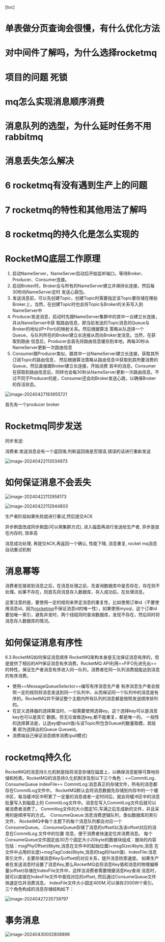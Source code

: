 [toc]

# 单表做分页查询会很慢，有什么优化方法

# 对中间件了解吗，为什么选择rocketmq

# 项目的问题 死锁

# mq怎么实现消息顺序消费

# 消息队列的选型，为什么延时任务不用rabbitmq

# 消息丢失怎么解决

# 6 rocketmq有没有遇到生产上的问题

# 7 rocketmq的特性和其他用法了解吗

# 8 rocketmq的持久化是怎么实现的

# RocketMQ底层工作原理

1. 启动NameServer，NameServer启动后开始监听端口，等待Broker、Producer、Consumer连接。 
2. 启动Broker时，Broker会与所有的NameServer建立并保持长连接，然后每30秒向NameServer定时 发送心跳包。  				
3. 发送消息前，可以先创建Topic，创建Topic时需要指定该Topic要存储在哪些Broker上，当然，在创建Topic时也会将Topic与Broker的关系写入到NameServer中
4. Producer发送消息，启动时先跟NameServer集群中的其中一台建立长连接，并从NameServer中获 取路由信息，即当前发送的Topic消息的Queue与Broker的地址(IP+Port)的映射关系。然后根据算法 策略从队选择一个Queue，与队列所在的Broker建立长连接从而向Broker发消息。当然，在获取到路由 信息后，Producer会首先将路由信息缓存到本地，再每30秒从NameServer更新一次路由信息
5. Consumer跟Producer类似，跟其中一台NameServer建立长连接，获取其所订阅Topic的路由信息， 然后根据算法策略从路由信息中获取到其所要消费的Queue，然后直接跟Broker建立长连接，开始消费 其中的消息。Consumer在获取到路由信息后，同样也会每30秒从NameServer更新一次路由信息。不过不同于Producer的是，Consumer还会向Broker发送心跳，以确保Broker的存活状态。 

![image-20240427183955721](img/image-20240427183955721.png)

首先有一个producer  broker

# Rocketmq同步发送

同步发送:

消费者:发送消息会有一个返回值,判断返回值是否错误,错误的话进行重新发送

![image-20240422113034973](img/image-20240422113034973.png)

# 如何保证消息不会丢失

![image-20240422112958173](img/image-20240422112958173.png)

![image-20240422112944803](img/image-20240422112944803.png)

生产者阶段如果失败就进行重试,然后提交ACK

异步刷盘改成同步刷盘(可以用集群方式), 进入磁盘再进行发送给生产者, 异步是放在内存的, 效率高

消息成功处理, 再提交ACK,再返回一个确认, 性能下降, 消息重复, rocket mq消息自动重试机制

# 消息幂等

消费者在接收到消息之后，在消息处理之前，先查询数据库中是否存在，存在则不处理。如果不存在，则首先将消息存入数据库，存入成功后，在处理消息。

这里注意的是，要使用一定的规则来界定消息的重复性，比如使用订单id（不要使用消息id，因为[rocketmq](https://so.csdn.net/so/search?q=rocketmq&spm=1001.2101.3001.7020)不保证消息id的唯一性），如果使用mysql，这个订单id要加唯一索引，避免并发时，两个线程同时查询数据库，发现不存在，然后同时将消息存入数据库的情况。

# 如何保证消息有序性

6.3.RocketMQ如何保证消息顺序
RocketMQ架构本身是无法保证消息有序的，但是提供了相应的API保证消息有序消费。RocketMQ API利用==FIFO先进先出==的特性，保证生产者消息有序进入同一队列，消费者在同一队列消费就能达到消息的有序消费。

- 使用==MessageQueueSelector==编写有序消息生产者
  有序消息生产者会按照一定的规则将消息发送到同一个队列中，从而保证同一个队列中的消息是有序的。RocketMQ并不保证整个主题内所有队列的消息都是按照发送顺序排列的。
- 在定义选择器的选择算法时，一般需要使用选择ey。这个选择key可以是消息key也可以是其它
  数据。但无论谁做选key,都不能重复，都是唯一的。
  一般性的选择算法是，让选ey或hash值)与该Topic所包含0ueue的数量取模，其结果
  即为选择出的Queue Queueid。
- 消费端自己保证消息顺序消费(pull模式)

# rocketmq持久化

RocketMQ的消息持久化机制是指将消息存储在磁盘上，以确保消息能够可靠地存储和检索。RocketMQ的消息持久化机制涉及到以下三个角色：==CommitLog、ConsumeQueue indexFile==
CommitLog:消息真正的存储文件，所有的消息都存在CommitLog文件中。
RocketMQ默认会将消息数据先存储到内存中的一个缓冲区，每当缓冲区中积累了一定量的消息或者一定时间后，就会将缓冲区中的消息批量写入到磁盘上的
CommitLog文件中。消息在写入CommitLog文件后就可以被消费者消费了。
Commitlog文件的大小图定1G,写满之后生成新的文件，并且采用的是顺序写的方式。
·ConsumeQueue:消息消费逻辑队列，类似数据库的索引文件，
RocketMQ中每个主题下的每个消息队列都会对应一个ConsumeQueue。.ConsumeQueue存储了消息的offsetl以及该offset对应的消息在CommitLog.文件中的位置
信息，便于消费者快速定位并消费消息。
每个ConsumeQueue文件固定由30万个固定大小20byte的数据块组成：据块的内容包括：msgPhyOffset(8byte,消息在文件中的起始位置)+msgSize(4byte,消息
在文件中占用的长度)+msgTagCode(8byte,消息的tag的Hash值).
·IndexFile:消息索引文件，主要存储消息Key与offset的对应关系，提升消息检索速度。
如果生产者在发送消息时设置了消息Key,那么RocketMQ会将消息Key值和消息的物理偏移量(offset)存储在IndexFile文件中，这样当消费者需要根据消息Key查询
消息时，就可以直接在IndexFile文件中查找对应的offset,.然后通过ConsumeQueue文件快速定位并消费消息。
IndexFile文件大小固定400M,可以保存2000W个索引。
三个角色构成的消息存储结构如下：

![image-20240427235739797](img/image-20240427235739797.png)

# 事务消息

![image-20240430002808896](img/image-20240430002808896.png)
